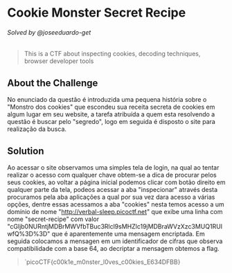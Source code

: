 # Cookie Monster Secret Recipe
###### Solved by @joseeduardo-get
> This is a CTF about inspecting cookies, decoding techniques, browser developer tools
## About the Challenge
No enunciado da questão é introduzida uma pequena história sobre o "Monstro dos cookies" que escondeu sua receita secreta de cookies em algum lugar em seu website, a tarefa atribuída a quem esta resolvendo a questão é buscar pelo "segredo", logo em seguida é disposto o site para realização da busca.
## Solution
Ao acessar o site observamos uma simples tela de login, na qual ao tentar realizar o acesso com qualquer chave obtem-se a dica de procurar pelos seus cookies, ao voltar a página inicial podemos clicar com botão direito em qualquer parte da tela, podeos acessar a aba "inspecionar" através desta procuramos pela aba aplicações a qual por sua vez dara acesso a várias opções, dentre essas acessamos a aba "cookies" nesta temos acesso a um domínio de nome "http://verbal-sleep.picoctf.net" que exibe uma linha com nome "secret-recipe" com valor "cGljb0NURntjMDBrMWVfbTBuc3Rlcl9sMHZlc19jMDBraWVzXzc3MUQ1RUIwfQ%3D%3D" que é aparentemente uma mensagem encriptada. Em seguida colocamos a mensagen em um identificador de cifras que observa compatibilidade com a base 64, ao decriptar a mensagem obtemos a flag.
>`picoCTF{c00k1e_m0nster_l0ves_c00kies_E634DFBB}
